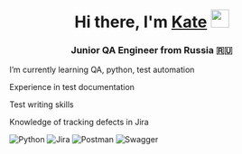 
<h1 align="center">Hi there, I'm <a href="https://daniilshat.ru/" target="_blank">Kate</a> 
<img src="https://github.com/blackcater/blackcater/raw/main/images/Hi.gif" height="32"/></h1>
<h3 align="center">Junior QA Engineer from Russia 🇷🇺</h3>
<p align="left">I’m currently learning QA, python, test automation</p>
<p align="left">Experience in test documentation<p> 
<p align="left">Test writing skills<p> 
<p align="left">Knowledge of tracking defects in Jira<p> 

![Python](https://img.shields.io/badge/python-3670A0?style=for-the-badge&logo=python&logoColor=ffdd54)
![Jira](https://img.shields.io/badge/jira-%230A0FFF.svg?style=for-the-badge&logo=jira&logoColor=white)
![Postman](https://img.shields.io/badge/Postman-FF6C37?style=for-the-badge&logo=postman&logoColor=white)
![Swagger](https://img.shields.io/badge/-Swagger-%23Clojure?style=for-the-badge&logo=swagger&logoColor=white)
  
<!--
### Hi there 👋
**IgnatenkoKate/IgnatenkoKate** is a ✨ _special_ ✨ repository because its `README.md` (this file) appears on your GitHub profile.

Here are some ideas to get you started:

- 🔭 I’m currently working on ...
- 👯 I’m looking to collaborate on ...
- 🤔 I’m looking for help with ...
- 💬 Ask me about ...
- 📫 How to reach me: ...
- 😄 Pronouns: ...
- ⚡ Fun fact: ...
-->
